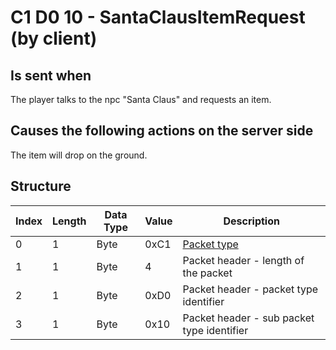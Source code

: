 # C1 D0 10 - SantaClausItemRequest (by client)

## Is sent when

The player talks to the npc "Santa Claus" and requests an item.

## Causes the following actions on the server side

The item will drop on the ground.

## Structure

| Index | Length | Data Type | Value | Description |
|-------|--------|-----------|-------|-------------|
| 0 | 1 |   Byte   | 0xC1  | [Packet type](PacketTypes.md) |
| 1 | 1 |    Byte   |   4   | Packet header - length of the packet |
| 2 | 1 |    Byte   | 0xD0  | Packet header - packet type identifier |
| 3 | 1 |    Byte   | 0x10  | Packet header - sub packet type identifier |